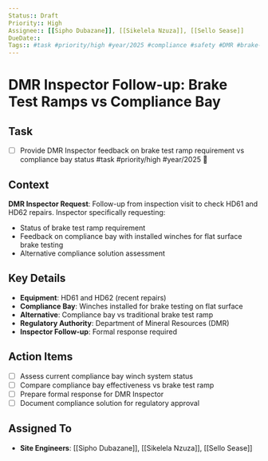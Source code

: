 ```yaml
---
Status:: Draft
Priority:: High
Assignee:: [[Sipho Dubazane]], [[Sikelela Nzuza]], [[Sello Sease]]
DueDate:: 
Tags:: #task #priority/high #year/2025 #compliance #safety #DMR #brake-testing
---
```


# DMR Inspector Follow-up: Brake Test Ramps vs Compliance Bay

## Task
- [ ] Provide DMR Inspector feedback on brake test ramp requirement vs compliance bay status #task #priority/high #year/2025 📅 

## Context
**DMR Inspector Request**: Follow-up from inspection visit to check HD61 and HD62 repairs. Inspector specifically requesting:
- Status of brake test ramp requirement
- Feedback on compliance bay with installed winches for flat surface brake testing
- Alternative compliance solution assessment

## Key Details
- **Equipment**: HD61 and HD62 (recent repairs)
- **Compliance Bay**: Winches installed for brake testing on flat surface
- **Alternative**: Compliance bay vs traditional brake test ramp
- **Regulatory Authority**: Department of Mineral Resources (DMR)
- **Inspector Follow-up**: Formal response required

## Action Items
- [ ] Assess current compliance bay winch system status
- [ ] Compare compliance bay effectiveness vs brake test ramp
- [ ] Prepare formal response for DMR Inspector
- [ ] Document compliance solution for regulatory approval

## Assigned To
- **Site Engineers**: [[Sipho Dubazane]], [[Sikelela Nzuza]], [[Sello Sease]]
